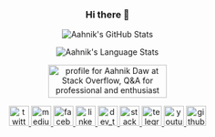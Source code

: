 <h3 align="center">
    Hi there 👋
</h3>

<p align="center">
    <img src="https://github-readme-stats.vercel.app/api?username=aahnik&count_private=true&show_icons=true"
        alt="Aahnik's GitHub Stats">
</p>

<p align="center">
    <img src="https://github-readme-stats.vercel.app/api/top-langs/?username=aahnik&hide=html&layout=compact"
        alt="Aahnik's  Language Stats">
    
</p>

</p>

<p align="center">
<a href="https://stackoverflow.com/users/13523305/aahnik-daw"><img src="https://stackoverflow.com/users/flair/13523305.png" width="208" height="58" alt="profile for Aahnik Daw at Stack Overflow, Q&amp;A for professional and enthusiast programmers" title="profile for Aahnik Daw at Stack Overflow, Q&amp;A for professional and enthusiast programmers"></a>
</p>


<p align="center">
<a href = "https://twitter.com/AahnikD" > <img src = "https://github.com/aahnik/aahnik/blob/master/svg_assets/twitter.svg?raw=true" alt = "twitter" width=35> </a>
<a href = "https://medium.com/@aahnik" > <img src = "https://github.com/aahnik/aahnik/blob/master/svg_assets/medium.svg?raw=true" alt = "medium" width=35> </a>
<a href = "https://www.facebook.com/aahnik.daw" > <img src = "https://github.com/aahnik/aahnik/blob/master/svg_assets/facebook.svg?raw=true" alt = "facebook" width=35> </a>
<a href = "https://www.linkedin.com/in/aahnik-daw-067a011b3/" > <img src = "https://github.com/aahnik/aahnik/blob/master/svg_assets/linkedin.svg?raw=true" alt = "linkedin" width=35> </a>
<a href = "https://dev.to/aahnik" > <img src = "https://github.com/aahnik/aahnik/blob/master/svg_assets/dev_to.svg?raw=true" alt = "dev_to" width=35> </a>
<a href = "https://stackoverflow.com/users/13523305/aahnik-daw" > <img src = "https://github.com/aahnik/aahnik/blob/master/svg_assets/stackoverflow.svg?raw=true" alt = "stackoverflow" width=35> </a>
<a href = "https://telegram.me/AahnikD" > <img src = "https://github.com/aahnik/aahnik/blob/master/svg_assets/telegram.svg?raw=true" alt = "telegram" width=35> </a>
<a href = "https://www.youtube.com/channel/UCcEbN0d8iLTB6ZWBE_IDugg" > <img src = "https://github.com/aahnik/aahnik/blob/master/svg_assets/youtube.svg?raw=true" alt = "youtube" width=35> </a>
<a href = "https://github.com/aahnik" > <img src = "https://github.com/aahnik/aahnik/blob/master/svg_assets/github.svg?raw=true" alt = "github" width=35> </a>

</p>
